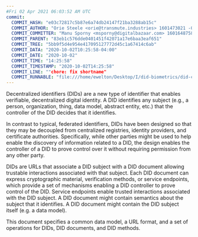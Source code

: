 ```yaml
---
#Fri 02 Apr 2021 06:03:52 AM UTC
commit:
  COMMIT_HASH: "e03c72817c5b87e6a74db24147f21ba3288ab15c"
  COMMIT_AUTHOR: "Orie Steele <orie@transmute.industries> 1601473021 -0500"
  COMMIT_COMMITTER: "Manu Sporny <msporny@digitalbazaar.com> 1601648758 -0400"
  COMMIT_PARENT: "83eb1c576dde0401451f42071a17e6baa3eaf651"
  COMMIT_TREE: "5bb9f5d4e954e417095127772d45c1a67414c6ab"
  COMMIT_DATA: "2020-10-02T10:25:58-04:00"
  COMMIT_DATE: "2020-10-02"
  COMMIT_TIME: "14:25:58"
  COMMIT_TIMESTAMP: "2020-10-02T14:25:58"
  COMMIT_LINE: ""chore: fix shortname"
  COMMIT_RUNNABLE: "file:///home/ewelton/Desktop/I/did-biometrics/did-core-dataset/analysis/gitinfo/e03c72817c5b87e6a74db24147f21ba3288ab15c/snapshot/index.html"
---
```


<section id="abstract">
<p>
<a>Decentralized identifiers</a> (DIDs) are a new type of identifier that
enables verifiable, decentralized digital identity. A <a>DID</a> identifies any
subject (e.g., a person, organization, thing, data model, abstract entity, etc.)
that the controller of the <a>DID</a> decides that it identifies.

In contrast to typical, federated identifiers, DIDs have been designed
so that they may be decoupled from centralized registries, identity providers,
and certificate authorities. Specifically, while other parties might be used
to help enable the discovery of information related to a <a>DID</a>,
the design enables the controller of a <a>DID</a> to prove control over it
without requiring permission from any other party.

<a>DID</a>s are URLs that associate
a <a>DID subject</a> with a <a>DID document</a> allowing trustable interactions
associated with that subject. Each <a>DID document</a> can express cryptographic
material, verification methods, or <a>service endpoints</a>, which provide a set
of mechanisms enabling a <a>DID controller</a> to prove control of the
<a>DID</a>. <a>Service endpoints</a> enable trusted interactions associated with
the <a>DID subject</a>. A <a>DID document</a> might contain semantics about the
subject that it identifies. A <a>DID document</a> might contain the <a>DID
subject</a> itself (e.g. a data model).
    </p>
<p>
This document specifies a common data model, a URL format, and a set of
operations for <a>DIDs</a>, <a>DID documents</a>, and <a>DID methods</a>.
    </p>
</section>
